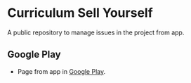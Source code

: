 # Curriculum Sell Yourself
A public repository to manage issues in the project from app.

## Google Play
- Page from app in [Google Play](https://play.google.com/store/apps/details?id=com.edianioferreira.sell_yourself).
